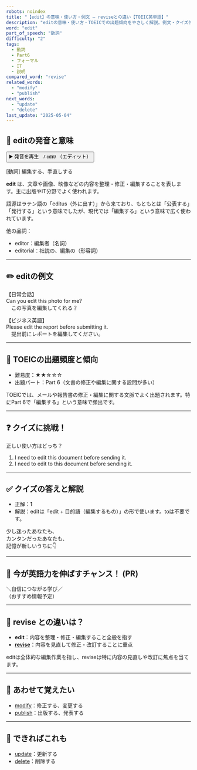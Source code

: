```yaml
---
robots: noindex
title: "【edit】の意味・使い方・例文 ― reviseとの違い【TOEIC英単語】"
description: "editの意味・使い方・TOEICでの出題傾向をやさしく解説。例文・クイズ付きでreviseとの違いもわかりやすく学べます。"
word: "edit"
part_of_speech: "動詞"
difficulty: "2"
tags:
  - 動詞
  - Part6
  - フォーマル
  - IT
  - 説明
compared_word: "revise"
related_words:
  - "modify"
  - "publish"
next_words:
  - "update"
  - "delete"
last_update: "2025-05-04"
---
```


## 🔰 editの発音と意味

<button class="play-audio" onclick="playTTS('edit')">
  <span class="play-audio-main">
    ▶️ 発音を再生　/ˈɛdɪt/
  </span>
  <span class="play-audio-sub">
    （エディット）
  </span>
</button>

[動詞] 編集する、手直しする

**edit** は、文章や画像、映像などの内容を整理・修正・編集することを表します。主に出版やIT分野でよく使われます。

語源はラテン語の「editus（外に出す）」から来ており、もともとは「公表する」「発行する」という意味でしたが、現代では「編集する」という意味で広く使われています。

他の品詞：  
- editor：編集者（名詞）
- editorial：社説の、編集の（形容詞）

---

## ✏️ editの例文

【日常会話】  
Can you edit this photo for me?  
　この写真を編集してくれる？

【ビジネス英語】  
Please edit the report before submitting it.  
　提出前にレポートを編集してください。

---

## 🎯 TOEICの出題頻度と傾向

- 難易度：★★☆☆☆
- 出題パート：Part 6（文書の修正や編集に関する設問が多い）

TOEICでは、メールや報告書の修正・編集に関する文脈でよく出題されます。特にPart 6で「編集する」という意味で頻出です。

---

## ❓ クイズに挑戦！

正しい使い方はどっち？

1. I need to edit this document before sending it.  
2. I need to edit to this document before sending it.

---

## ✅ クイズの答えと解説

- 正解：**1**
- 解説：editは「edit + 目的語（編集するもの）」の形で使います。toは不要です。

少し迷ったあなたも、  
カンタンだったあなたも、  
記憶が新しいうちに👇️

---

## 🚀 今が英語力を伸ばすチャンス！ (PR)

<div class="info-center">
＼自信につながる学び／<br>  
（おすすめ情報予定）
</div>

---

## 🤔  revise との違いは？

- **edit**：内容を整理・修正・編集すること全般を指す
- **[revise](/word/revise/)**：内容を見直して修正・改訂することに重点

editは全体的な編集作業を指し、reviseは特に内容の見直しや改訂に焦点を当てます。

---

## 🧩 あわせて覚えたい

- [modify](/word/modify/)：修正する、変更する
- [publish](/word/publish/)：出版する、発表する

---

## 📖 できればこれも

- [update](/word/update/)：更新する
- [delete](/word/delete/)：削除する

<!-- cvid: aid45_bid18 -->
